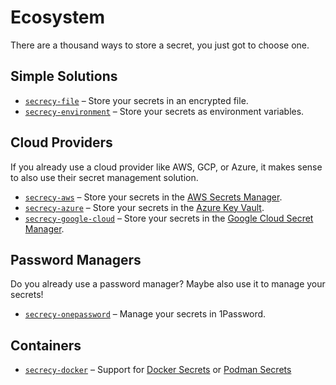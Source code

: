 # Ecosystem

There are a thousand ways to store a secret, you just got to choose one.

## Simple Solutions

- [`secrecy-file`](./packages/secrecy-file) – Store your secrets in an encrypted file.
- [`secrecy-environment`](./packages/secrecy-environment) – Store your secrets as environment variables.

## Cloud Providers

If you already use a cloud provider like AWS, GCP, or Azure, it makes sense to
also use their secret management solution.

- [`secrecy-aws`](./cloud_providers/aws.md) – Store your secrets in the [AWS Secrets Manager](https://aws.amazon.com/de/secrets-manager).
- [`secrecy-azure`](./cloud_providers/azure.md) – Store your secrets in the [Azure Key Vault](https://azure.microsoft.com/en-us/products/key-vault).
- [`secrecy-google-cloud`](./cloud_providers/google_cloud.md) – Store your secrets in the [Google Cloud Secret Manager](https://cloud.google.com/secret-manager).

## Password Managers

Do you already use a password manager? Maybe also use it to manage your secrets!

- [`secrecy-onepassword`](./password_managers/onepassword.md) – Manage your secrets in 1Password.

## Containers

- [`secrecy-docker`](./packages/secrecy-docker) – Support for [Docker Secrets](https://docs.docker.com/engine/swarm/secrets/) or [Podman Secrets](https://docs.podman.io/en/latest/markdown/podman-secret-create.1.html)
